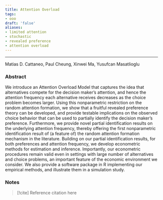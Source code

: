 ```yaml
---
title: Attention Overload
tags:
- ooo
draft: 'false'
aliases:
- limited attention
- stochastic
- revealed preference
- attention overload
---
```

---
Matias D. Cattaneo, Paul Cheung, Xinwei Ma, Yusufcan Masatlioglu

### Abstract
We introduce an Attention Overload Model that captures the idea that alternatives compete for the decision maker’s attention, and hence the attention frequency each alternative receives decreases as the choice problem becomes larger. Using this nonparametric restriction on the random attention formation, we show that a fruitful revealed preference theory can be developed, and provide testable implications on the observed choice behavior that can be used to partially identify the decision maker’s preference. Furthermore, we provide novel partial identification results on the underlying attention frequency, thereby offering the first nonparametric identification result of (a feature of) the random attention formation mechanism in the literature. Building on our partial identification results, for both preferences and attention frequency, we develop econometric methods for estimation and inference. Importantly, our econometric procedures remain valid even in settings with large number of alternatives and choice problems, an important feature of the economic environment we consider. We also provide a software package in R implementing our empirical methods, and illustrate them in a simulation study.

### Notes




> [!cite] Reference
> citation here

